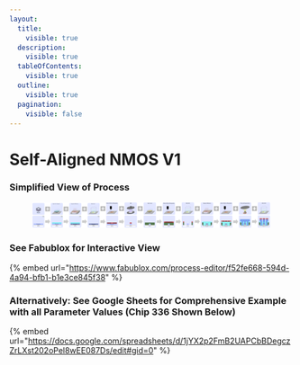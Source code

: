 ```yaml
---
layout:
  title:
    visible: true
  description:
    visible: true
  tableOfContents:
    visible: true
  outline:
    visible: true
  pagination:
    visible: false
---
```


# Self-Aligned NMOS V1

### Simplified View of Process

<figure><img src="../.gitbook/assets/image (1) (1) (2).png" alt=""><figcaption></figcaption></figure>

### See Fabublox for Interactive View&#x20;

{% embed url="https://www.fabublox.com/process-editor/f52fe668-594d-4a94-bfb1-b1e3ce845f38" %}

### Alternatively: See Google Sheets for Comprehensive Example with all Parameter Values (Chip 336 Shown Below)

{% embed url="https://docs.google.com/spreadsheets/d/1jYX2p2FmB2UAPCbBDegczZrLXst202oPel8wEE087Ds/edit#gid=0" %}
